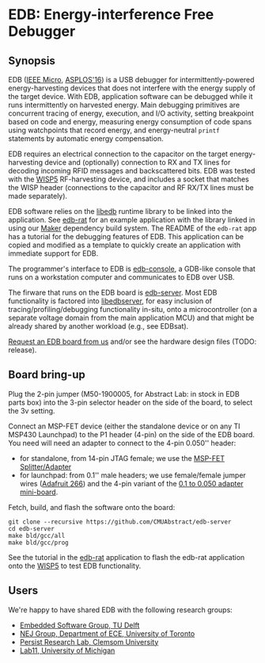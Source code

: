 EDB: Energy-interference Free Debugger
======================================

Synopsis
--------

EDB ([IEEE
Micro](https://www.computer.org/csdl/mags/mi/2017/03/mmi2017030116.html),
[ASPLOS\'16](http://dl.acm.org/citation.cfm?id=2872409)) is a USB debugger for
intermittently-powered energy-harvesting devices that does not interfere with
the energy supply of the target device. With EDB, application software can be
debugged while it runs intermittently on harvested energy. Main debugging
primitives are concurrent tracing of energy, execution, and I/O activity,
setting breakpoint based on code and energy, measuring energy consumption of
code spans using watchpoints that record energy, and energy-neutral `printf`
statements by automatic energy compensation. 

EDB requires an electrical connection to the capacitor on the target
energy-harvesting device and (optionally) connection to RX and TX lines for
decoding incoming RFID messages and backscattered bits.  EDB was tested with
the [WISP5](http://wisp5.wikispaces.com/WISP+Home) RF-harvesting device, and
includes a socket that matches the WISP header (connections to the capacitor
and RF RX/TX lines must be made separately).

EDB software relies on the [libedb](https://github.com/CMUAbstract/libedb)
runtime library to be linked into the application. See
[edb-rat](https://github.com/CMUAbstract/edb-rat) for an example application
with the library linked in using our
[Maker](https://github.com/CMUAbstract/maker) dependency build system. The
README of the `edb-rat` app has a tutorial for the debugging features of EDB.
This application can be copied and modified as a template to quickly create an
application with immediate support for EDB.

The programmer\'s interface to EDB is
[edb-console](https://github.com/CMUAbstract/edb-console), a GDB-like console
that runs on a workstation computer and communicates to EDB over USB.

The firware that runs on the EDB board is
[edb-server](https://github.com/CMUAbstract/edb-server). Most EDB functionality
is factored into [libedbserver](https://github.com/CMUAbstract/libedbserver),
for easy inclusion of tracing/profiling/debugging functionality in-situ, onto
a microcontroller (on a separate voltage domain from the main application MCU)
and that might be already shared by another workload (e.g., see EDBsat).

[Request an EDB board from us](http://abstract.ece.cmu.edu) and/or see the
hardware design files (TODO: release).

Board bring-up
--------------

Plug the 2-pin jumper (M50-1900005, for Abstract Lab: in stock in EDB parts
box) into the 3-pin selector header on the side of the board, to select the 3v
setting.

Connect an MSP-FET device (either the standalone device or on any TI MSP430
Launchpad) to the P1 header (4-pin) on the side of the EDB board. You need will
need an adapter to connect to the 4-pin 0.050\'\' header:

* for standalone, from 14-pin JTAG female; we use the [MSP-FET
  Splitter/Adapter](https://github.com/CMUAbstract//msp-fet-splitter)
* for launchpad: from 0.1\'\' male headers; we use female/female jumper wires
  ([Adafruit 266](https://www.adafruit.com/product/266)) and the 4-pin variant
of the [0.1 to 0.050 adapter mini-board](https://github.com/CMUAbstract/adapter-50-100mil).

Fetch, build, and flash the software onto the board:

    git clone --recursive https://github.com/CMUAbstract/edb-server
    cd edb-server
    make bld/gcc/all
    make bld/gcc/prog

See the tutorial in the [edb-rat](https://github.com/CMUAbstract/edb-rat)
application to flash the edb-rat application onto the
[WISP5](https://wisp5.wikispaces.com/WISP+Home) to test EDB functionality.

Users
-----

We\'re happy to have shared EDB with the following research groups:

* [Embedded Software Group, TU Delft](http://www.es.ewi.tudelft.nl/)
* [NEJ Group, Department of ECE, University of Toronto](http://www.eecg.toronto.edu/~enright/)
* [Persist Research Lab, Clemsom University](http://persist.cs.clemson.edu/)
* [Lab11, University of Michigan](https://lab11.eecs.umich.edu/)

